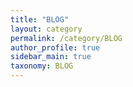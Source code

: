 ```yaml
---
title: "BLOG"
layout: category
permalink: /category/BLOG
author_profile: true
sidebar_main: true
taxonomy: BLOG
---
```

